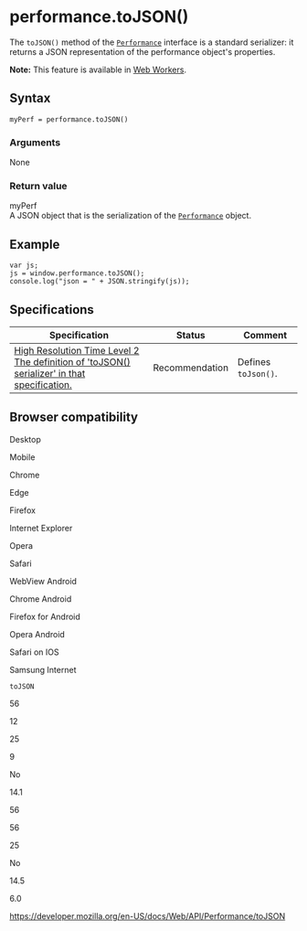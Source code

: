 # performance.toJSON()

The `toJSON()` method of the [`Performance`](../performance) interface is a standard serializer: it returns a JSON representation of the performance object's properties.

**Note:** This feature is available in [Web Workers](../web_workers_api).

## Syntax

    myPerf = performance.toJSON()

### Arguments

None

### Return value

myPerf  
A JSON object that is the serialization of the [`Performance`](../performance) object.

## Example

    var js;
    js = window.performance.toJSON();
    console.log("json = " + JSON.stringify(js));

## Specifications

<table><thead><tr class="header"><th>Specification</th><th>Status</th><th>Comment</th></tr></thead><tbody><tr class="odd"><td><a href="https://www.w3.org/TR/hr-time-2/#dom-performance-tojson">High Resolution Time Level 2<br />
<span class="small">The definition of 'toJSON() serializer' in that specification.</span></a></td><td><span class="spec-rec">Recommendation</span></td><td>Defines <code>toJson()</code>.</td></tr></tbody></table>

## Browser compatibility

Desktop

Mobile

Chrome

Edge

Firefox

Internet Explorer

Opera

Safari

WebView Android

Chrome Android

Firefox for Android

Opera Android

Safari on IOS

Samsung Internet

`toJSON`

56

12

25

9

No

14.1

56

56

25

No

14.5

6.0

<a href="https://developer.mozilla.org/en-US/docs/Web/API/Performance/toJSON" class="_attribution-link">https://developer.mozilla.org/en-US/docs/Web/API/Performance/toJSON</a>

